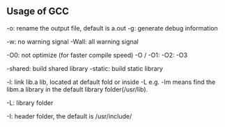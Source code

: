 ## Usage of GCC

-o: rename the output file, default is a.out
-g: generate debug information

-w: no warning signal
-Wall: all warning signal

-O0: not optimize (for faster compile speed)
-O / -O1:
-O2:
-O3

-shared: build shared library
-static: build static library

-l<name>: link lib<name>.a lib, located at default fold or inside -L<folder>
e.g. -lm means find the libm.a library in the default library folder(/usr/lib).


-L<folder>: library folder

-I<folder>: header folder, the default is /usr/include/

